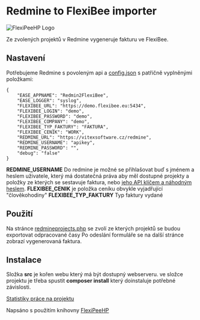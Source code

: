 Redmine to FlexiBee importer
============================

![FlexiPeeHP Logo](https://github.com/VitexSoftware/Redmine2FlexiBee/raw/master/project-logo.png "Project Logo")

Ze zvolených projektů v Redmine vygeneruje fakturu ve FlexiBee.

Nastavení
---------

Potřebujeme Redmine s povoleným api a [config.json](config.json) s patřičně vyplněnými položkami:

```
{
    "EASE_APPNAME": "Redmin2FlexiBee",
    "EASE_LOGGER": "syslog",
    "FLEXIBEE_URL": "https://demo.flexibee.eu:5434",
    "FLEXIBEE_LOGIN": "demo",
    "FLEXIBEE_PASSWORD": "demo",
    "FLEXIBEE_COMPANY": "demo",
    "FLEXIBEE_TYP_FAKTURY": "FAKTURA",
    "FLEXIBEE_CENIK": "WORK",
    "REDMINE_URL": "https://vitexsoftware.cz/redmine",
    "REDMINE_USERNAME": "apikey",
    "REDMINE_PASSWORD": "",
    "debug": "false"
}
```

**REDMINE_USERNAME**     Do redmine je možné se přihlašovat buď s jménem a heslem uživatele, který má dostatečná práva aby měl dostupné projekty a položky ze kterých se sestavuje faktura, nebo [jeho API klíčem a náhodným heslem](http://www.redmine.org/projects/redmine/wiki/Rest_api#Authentication).
**FLEXIBEE_CENIK**       je položka ceníku obvykle vyjadřující "člověkohodiny"
**FLEXIBEE_TYP_FAKTURY** Typ faktury vydané 

Použití
-------

Na stránce [redmineprojects.php](redmineprojects.php) se zvolí ze kterých projektů se budou exportovat odpracované časy
Po odeslání formuláře se na další stránce zobrazí vygenerovaná faktura.

Instalace
---------

Složka **src** je kořen webu který má být dostupný webserveru. 
ve složce projektu je třeba spustit **composer install** který doinstaluje potřebné závislosti.

[Statistiky práce na projektu](https://wakatime.com/@5abba9ca-813e-43ac-9b5f-b1cfdf3dc1c7/projects/zgctsnwibv)

Napsáno s použitím knihovny [FlexiPeeHP](https://github.com/Spoje-NET/FlexiPeeHP)
